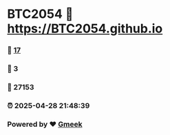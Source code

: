 # BTC2054 :link: https://BTC2054.github.io 
### :page_facing_up: [17](https://BTC2054.github.io/tag.html) 
### :speech_balloon: 3 
### :hibiscus: 27153 
### :alarm_clock: 2025-04-28 21:48:39 
### Powered by :heart: [Gmeek](https://github.com/Meekdai/Gmeek)
